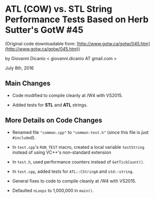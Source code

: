 # ATL (COW) vs. STL String Performance Tests Based on Herb Sutter's GotW #45

(Original code downloadable from: [http://www.gotw.ca/gotw/045.htm](http://www.gotw.ca/gotw/045.htm))

by Giovanni Dicanio < giovanni.dicanio AT gmail.com >

July 8th, 2016

## Main Changes

- Code modified to compile cleanly at /W4 with VS2015.

- Added tests for **STL** and **ATL** strings.


## More Details on Code Changes

- Renamed file `"common.cpp"` to `"common-test.h"` (since this file is just `#include`d).

- In `test.cpp`'s `RUN_TEST` macro, created a local variable `testString` instead of 
  using VC++'s non-standard extension 

- In `test.h`, used performance counters instead of `GetTickCount()`.

- In `test.cpp`, added tests for `ATL::CStringA` and `std::string`.

- General fixes to code to compile cleanly at /W4 with VS2015.

- Defaulted `nLoops` to 1,000,000 in `main()`.


